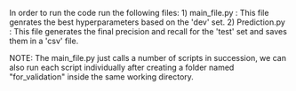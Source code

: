 In order to run the code run the following files:
	1) main_file.py  : This file genrates the best hyperparameters based on the 'dev' set.
	2) Prediction.py : This file generates the final precision and recall for the 'test' set and saves them in a 'csv' file.
	
NOTE: The main_file.py just calls a number of scripts in succession, we can also run each script individually after creating a folder named
	  "for_validation" inside the same working directory.